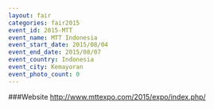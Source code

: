 ```yaml
---
layout: fair
categories: fair2015
event_id: 2015-MTT
event_name: MTT Indonesia
event_start_date: 2015/08/04
event_end_date: 2015/08/07
event_country: Indonesia
event_city: Kemayoran
event_photo_count: 0
---
```


###Website
<http://www.mttexpo.com/2015/expo/index.php/>